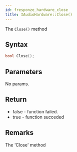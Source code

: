 ```yaml
---
id: fresponze_hardware_close
title: IAudioHardware::Close()
---
```


The `Close()` method 

## Syntax 
```cpp
bool Close();
```

## Parameters
No params.

## Return
* false - function failed.
* true - function succeded

## Remarks
The 'Close' method 
